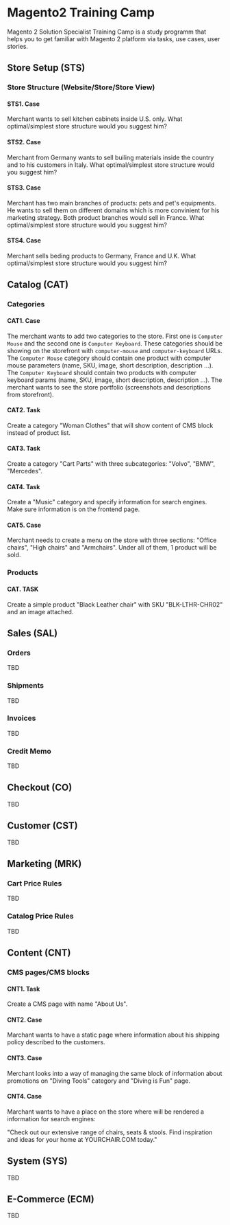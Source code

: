 # Magento2 Training Camp

Magento 2 Solution Specialist Training Camp is a study programm that helps you to get familiar with Magento 2 platform 
via tasks, use cases, user stories.


## Store Setup (STS)

### Store Structure (Website/Store/Store View)

#### STS1. Case

Merchant wants to sell kitchen cabinets inside U.S. only. What optimal/simplest store structure would you suggest him?

#### STS2. Case 

Merchant from Germany wants to sell builing materials inside the country and to his customers in Italy. What optimal/simplest store structure would you suggest him?

#### STS3. Case

Merchant has two main branches of products: pets and pet's equipments. He wants to sell them on different domains which is more convinient for his marketing strategy. Both product branches would sell in France. What optimal/simplest store structure would you suggest him?

#### STS4. Case

Merchant sells beding products to Germany, France and U.K. What optimal/simplest store structure would you suggest him?

## Catalog (CAT)

### Categories

#### CAT1. Case 

The merchant wants to add two categories to the store.
First one is `Computer Mouse` and the second one is `Computer Keyboard`.
These categories should be showing on the storefront with `computer-mouse` and `computer-keyboard` URLs.
The `Computer Mouse` category should contain one product with computer mouse parameters (name, SKU, image, short description, description ...).
The `Computer Keyboard` should contain two products with computer keyboard params (name, SKU, image, short description, description ...).
The merchant wants to see the store portfolio (screenshots and descriptions from storefront).

#### CAT2. Task

Create a category "Woman Clothes" that will show content of CMS block instead of product list.

#### CAT3. Task

Create a category "Cart Parts" with three subcategories: "Volvo", "BMW", "Mercedes".

#### CAT4. Task

Create a "Music" category and specify information for search engines. Make sure information is on the frontend page.

#### CAT5. Case

Merchant needs to create a menu on the store with three sections: "Office chairs", "High chairs" and "Armchairs". Under all of them, 1 product will be sold.

### Products

#### CAT. TASK

Create a simple product "Black Leather chair" with SKU "BLK-LTHR-CHR02" and an image attached.

## Sales (SAL)


### Orders

TBD

### Shipments

TBD

### Invoices

TBD

### Credit Memo

TBD

## Checkout (CO)

TBD

## Customer (CST)

TBD

## Marketing (MRK)

### Cart Price Rules

TBD

### Catalog Price Rules

TBD

## Content (CNT)

### CMS pages/CMS blocks

#### CNT1. Task

Create a CMS page with name "About Us". 

#### CNT2. Case

Marchant wants to have a static page where information about his shipping policy described to the customers.

#### CNT3. Case

Merchant looks into a way of managing the same block of information about promotions on "Diving Tools" category and "Diving is Fun" page.

#### CNT4. Case

Marchant wants to have a place on the store where will be rendered a information for search engines: 

"Check out our extensive range of chairs, seats & stools. Find inspiration and ideas for your home at YOURCHAIR.COM today." 

## System (SYS)

TBD

## E-Commerce (ECM)

TBD
